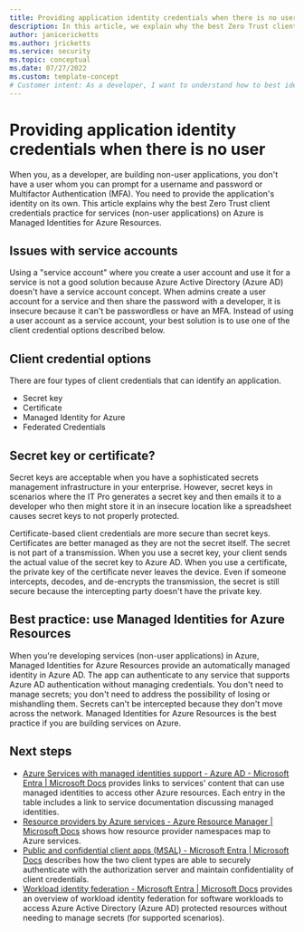 ```yaml
---
title: Providing application identity credentials when there is no user
description: In this article, we explain why the best Zero Trust client credentials practice for services (non-user applications) on Azure is Managed Identities for Azure Resources.
author: janicericketts
ms.author: jricketts
ms.service: security
ms.topic: conceptual
ms.date: 07/27/2022
ms.custom: template-concept
# Customer intent: As a developer, I want to understand how to best identify non-user applications so that I can address the guiding principles of Zero Trust.
---
```

# Providing application identity credentials when there is no user

When you, as a developer, are building non-user applications, you don't have a user whom you can prompt for a username and password or Multifactor Authentication (MFA). You need to provide the application's identity on its own. This article explains why the best Zero Trust client credentials practice for services (non-user applications) on Azure is Managed Identities for Azure Resources.

## Issues with service accounts

Using a "service account" where you create a user account and use it for a service is not a good solution because Azure Active Directory (Azure AD) doesn't have a service account concept. When admins create a user account for a service and then share the password with a developer, it is insecure because it can't be passwordless or have an MFA. Instead of using a user account as a service account, your best solution is to use one of the client credential options described below.

## Client credential options

There are four types of client credentials that can identify an application.

- Secret key
- Certificate
- Managed Identity for Azure
- Federated Credentials

## Secret key or certificate?

Secret keys are acceptable when you have a sophisticated secrets management infrastructure in your enterprise. However, secret keys in scenarios where the IT Pro generates a secret key and then emails it to a developer who then might store it in an insecure location like a spreadsheet causes secret keys to not properly protected.

Certificate-based client credentials are more secure than secret keys. Certificates are better managed as they are not the secret itself. The secret is not part of a transmission. When you use a secret key, your client sends the actual value of the secret key to Azure AD. When you use a certificate, the private key of the certificate never leaves the device. Even if someone intercepts, decodes, and de-encrypts the transmission, the secret is still secure because the intercepting party doesn't have the private key.

## Best practice: use Managed Identities for Azure Resources

When you're developing services (non-user applications) in Azure, Managed Identities for Azure Resources provide an automatically managed identity in Azure AD. The app can authenticate to any service that supports Azure AD authentication without managing credentials. You don't need to manage secrets; you don't need to address the possibility of losing or mishandling them. Secrets can't be intercepted because they don't move across the network. Managed Identities for Azure Resources is the best practice if you are building services on Azure.

## Next steps

- [Azure Services with managed identities support - Azure AD - Microsoft Entra | Microsoft Docs](/azure/active-directory/managed-identities-azure-resources/managed-identities-status) provides links to services' content that can use managed identities to access other Azure resources. Each entry in the table includes a link to service documentation discussing managed identities.
- [Resource providers by Azure services - Azure Resource Manager | Microsoft Docs](/azure/azure-resource-manager/management/azure-services-resource-providers) shows how resource provider namespaces map to Azure services.
- [Public and confidential client apps (MSAL) - Microsoft Entra | Microsoft Docs](/azure/active-directory/develop/msal-client-applications) describes how the two client types are able to securely authenticate with the authorization server and maintain confidentiality of client credentials.
- [Workload identity federation - Microsoft Entra | Microsoft Docs](/azure/active-directory/develop/workload-identity-federation) provides an overview of workload identity federation for software workloads to access Azure Active Directory (Azure AD) protected resources without needing to manage secrets (for supported scenarios).
